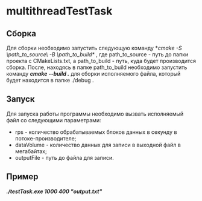 # multithreadTestTask
## Сборка
Для сборки необходимо запустить следующую команду **cmake -S \path_to_source\ -B \path_to_build\** , где path_to_source - путь до папки проекта с CMakeLists.txt, а path_to_build - путь, куда будет производится сборка.
После, находясь в папке path_to_build необходимо запустить команду ***cmake --build .*** для сборки исполняемого файла, который будет находится в папке ./debug .
## Запуск
Для запуска работы программы необходимо вызвать исполняемый файл со следующими параметрами:
- rps - количество обрабатываемых блоков данных в секунду в потоке-производителе;
- dataVolume - количество данных для записи в выходной файл в мегабайтах;
- outputFile - путь до файла для записи.
## Пример
***./testTask.exe 1000 400 "output.txt"***
